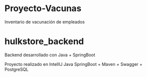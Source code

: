 # Proyecto-Vacunas
Inventario de vacunación de empleados 

# hulkstore_backend
Backend desarrollado con Java + SpringBoot

Proyecto realizado en IntellIJ
Java SpringBoot + Maven + Swagger + PostgreSQL


